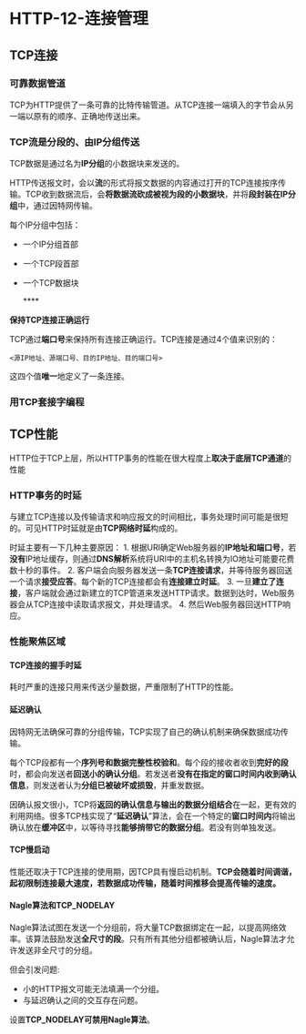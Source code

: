 # HTTP-12-连接管理

## TCP连接

### 可靠数据管道

TCP为HTTP提供了一条可靠的比特传输管道。从TCP连接一端填入的字节会从另一端以原有的顺序、正确地传送出来。

### TCP流是分段的、由IP分组传送

TCP数据是通过名为**IP分组**的小数据块来发送的。

HTTP传送报文时，会以**流**的形式将报文数据的内容通过打开的TCP连接按序传输。TCP收到数据流后，会**将数据流砍成被视为段的小数据块**，并将**段封装在IP分组**中，通过因特网传输。

每个IP分组中包括：

* 一个IP分组首部
* 一个TCP段首部
* 一个TCP数据块

  \*\*\*\*

**保持TCP连接正确运行**

TCP通过**端口号**来保持所有连接正确运行。TCP连接是通过4个值来识别的：

`<源IP地址、源端口号、目的IP地址、目的端口号>`

这四个值**唯一**地定义了一条连接。

### 用TCP套接字编程

## TCP性能

HTTP位于TCP上层，所以HTTP事务的性能在很大程度上**取决于底层TCP通道**的性能

### HTTP事务的时延

与建立TCP连接以及传输请求和响应报文的时间相比，事务处理时间可能是很短的。可见HTTP时延就是由**TCP网络时延**构成的。

时延主要有一下几种主要原因： 1. 根据URI确定Web服务器的**IP地址和端口号**，若**没有**IP地址缓存，则通过**DNS解析**系统将URI中的主机名转换为IO地址可能要花费数十秒的事件。 2. 客户端会向服务器发送一条**TCP连接请求**，并等待服务器回送一个请求**接受应答**。每个新的TCP连接都会有**连接建立时延**。 3. 一旦**建立了连接**，客户端就会通过新建立的TCP管道来发送HTTP请求。数据到达时，Web服务器会从TCP连接中读取请求报文，并处理请求。 4. 然后Web服务器回送HTTP响应。

### 性能聚焦区域

#### TCP连接的握手时延

耗时严重的连接只用来传送少量数据，严重限制了HTTP的性能。

#### 延迟确认

因特网无法确保可靠的分组传输，TCP实现了自己的确认机制来确保数据成功传输。

每个TCP段都有一个**序列号和数据完整性校验和**。每个段的接收者收到**完好的段**时，都会向发送者**回送小的确认分组**。若发送者**没有在指定的窗口时间内收到确认信息**，则发送者认为**分组已被破坏或损毁**，并重发数据。

因确认报文很小，TCP将**返回的确认信息与输出的数据分组结合**在一起，更有效的利用网络。很多TCP栈实现了“**延迟确认**”算法，会在一个特定的**窗口时间内**将输出确认放在**缓冲区**中，以等待寻找**能够捎带它的数据分组**。若没有则单独发送。

#### TCP慢启动

性能还取决于TCP连接的使用期，因TCP具有慢启动机制。**TCP会随着时间调谐，起初限制连接最大速度，若数据成功传输，随着时间推移会提高传输的速度。**

#### Nagle算法和TCP\_NODELAY

Nagle算法试图在发送一个分组前，将大量TCP数据绑定在一起，以提高网络效率。该算法鼓励发送**全尺寸的段**。只有所有其他分组都被确认后，Nagle算法才允许发送非全尺寸的分组。

但会引发问题:

* 小的HTTP报文可能无法填满一个分组。
* 与延迟确认之间的交互存在问题。

设置**TCP\_NODELAY可禁用Nagle算法**。

